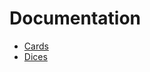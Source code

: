 # Documentation

- [Cards](https://github.com/YegorDB/AGStuff/docs/cards)
- [Dices](https://github.com/YegorDB/AGStuff/docs/dices)
